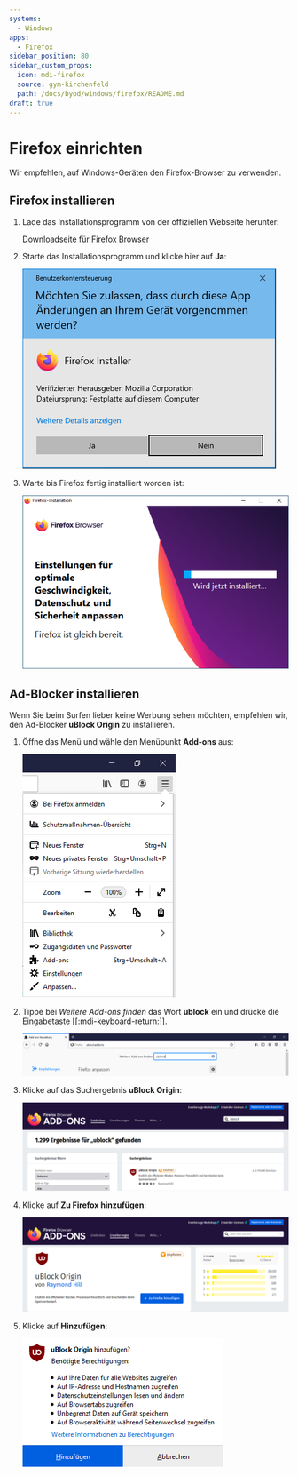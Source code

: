```yaml
---
systems:
  - Windows
apps:
  - Firefox
sidebar_position: 80
sidebar_custom_props:
  icon: mdi-firefox
  source: gym-kirchenfeld
  path: /docs/byod/windows/firefox/README.md
draft: true
---
```


# Firefox einrichten



Wir empfehlen, auf Windows-Geräten den Firefox-Browser zu verwenden.

## Firefox installieren

1. Lade das Installationsprogramm von der offiziellen Webseite herunter:

    [Downloadseite für Firefox Browser](https://www.mozilla.org/de/firefox/new/)

2. Starte das Installationsprogramm und klicke hier auf __Ja__:

    ![](./firefox-1.png)

3. Warte bis Firefox fertig installiert worden ist:

    ![](./firefox-2.png)

## Ad-Blocker installieren

Wenn Sie beim Surfen lieber keine Werbung sehen möchten, empfehlen wir, den Ad-Blocker **uBlock Origin** zu installieren.

1. Öffne das Menü und wähle den Menüpunkt __Add-ons__ aus:

    ![](./firefox-menu.png)

2. Tippe bei _Weitere Add-ons finden_ das Wort **ublock** ein und drücke die Eingabetaste [[:mdi-keyboard-return:]].

    ![](./firefox-ublock-1.png)

3. Klicke auf das Suchergebnis **uBlock Origin**:

    ![](./firefox-ublock-2.png)

4. Klicke auf __Zu Firefox hinzufügen__:

    ![](./firefox-ublock-3.png)

5. Klicke auf __Hinzufügen__:

    ![](./firefox-ublock-4.png)
